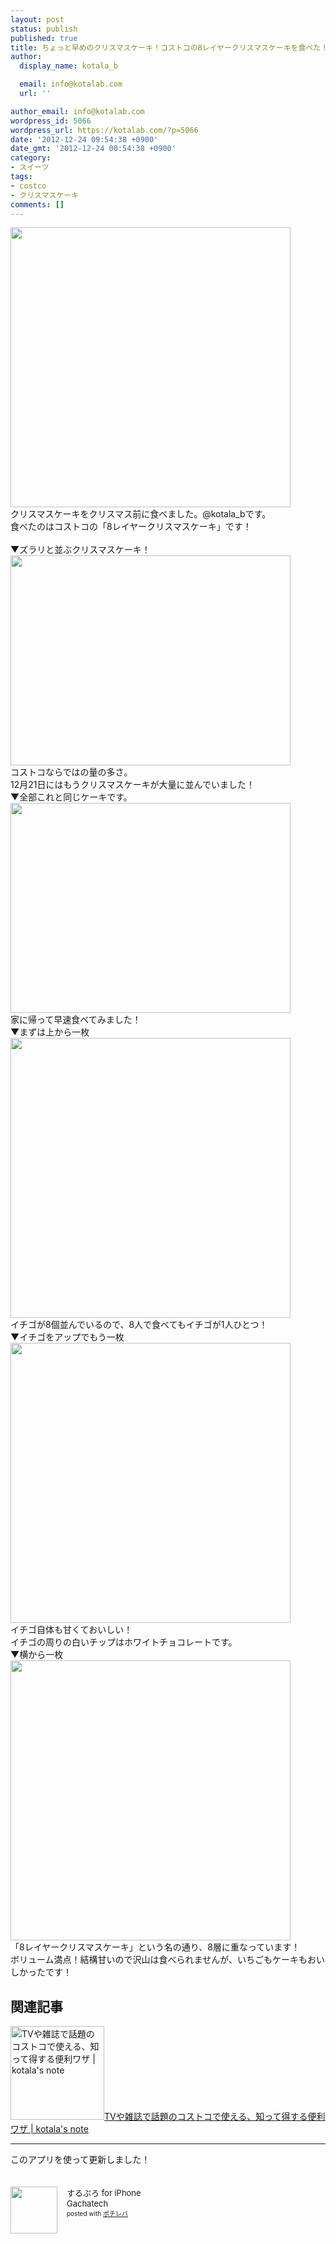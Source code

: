 ```yaml
---
layout: post
status: publish
published: true
title: ちょっと早めのクリスマスケーキ！コストコの8レイヤークリスマスケーキを食べた！
author:
  display_name: kotala_b

  email: info@kotalab.com
  url: ''

author_email: info@kotalab.com
wordpress_id: 5066
wordpress_url: https://kotalab.com/?p=5066
date: '2012-12-24 09:54:38 +0900'
date_gmt: '2012-12-24 00:54:38 +0900'
category:
- スイーツ
tags:
- costco
- クリスマスケーキ
comments: []
---
```

<p><img alt="" src="https://kotalab.com/wp-content/uploads/slooProImg_20121224093920.jpg" width="448" height="448" /><br />
クリスマスケーキをクリスマス前に食べました。@kotala_bです。<br />
食べたのはコストコの「8レイヤークリスマスケーキ」です！<br />
<!--more--><br />
▼ズラリと並ぶクリスマスケーキ！<br />
<img alt="" src="https://kotalab.com/wp-content/uploads/slooProImg_20121224093923.jpg" width="448" height="336" /><br />
コストコならではの量の多さ。<br />
12月21日にはもうクリスマスケーキが大量に並んでいました！<br />
▼全部これと同じケーキです。<br />
<img alt="" src="https://kotalab.com/wp-content/uploads/slooProImg_20121224093921.jpg" width="448" height="336" /><br />
家に帰って早速食べてみました！<br />
▼まずは上から一枚<br />
<img alt="" src="https://kotalab.com/wp-content/uploads/slooProImg_201212240939201.jpg" width="448" height="448" /><br />
イチゴが8個並んでいるので、8人で食べてもイチゴが1人ひとつ！<br />
▼イチゴをアップでもう一枚<br />
<img alt="" src="https://kotalab.com/wp-content/uploads/slooProImg_20121224093919.jpg" width="448" height="448" /><br />
イチゴ自体も甘くておいしい！<br />
イチゴの周りの白いチップはホワイトチョコレートです。<br />
▼横から一枚<br />
<img alt="" src="https://kotalab.com/wp-content/uploads/slooProImg_20121224093917.jpg" width="448" height="448" /><br />
「8レイヤークリスマスケーキ」という名の通り、8層に重なっています！<br />
ボリューム満点！結構甘いので沢山は食べられませんが、いちごもケーキもおいしかったです！</p>
<h2 class="rele">関連記事</h2>
<p><a href="https://kotalab.com/costco-benriwaza" target="_blank"><img  class="alignleft" src="https://kotalab.com/wp-content/uploads/costco_130705_07-448x336.jpg" alt="TVや雑誌で話題のコストコで使える、知って得する便利ワザ | kotala's note" width="150" /></a><a href="https://kotalab.com/costco-benriwaza" target="_blank">TVや雑誌で話題のコストコで使える、知って得する便利ワザ | kotala's note</a><br style="clear:both;" /></p>
<hr>
<p>このアプリを使って更新しました！</p>
<div class="pochireba" style="text-align:left;font-size:small;padding:20px 0;/zoom: 1;overflow: hidden;"><span class="removed_link" title="click.linksynergy.com/fs-bin/click?id=d2yYUp776R4&amp;subid=&amp;offerid=94348.1&amp;type=3&amp;tmpid=3910&amp;RD_PARM1=http%253A%252F%252Fitunes.apple.com%252Fjp%252Fapp%252Fsurupuro-for-iphone%252Fid436676299%253Fmt%253D8%2526uo%253D4"><img src="http://a1.mzstatic.com/us/r1000/065/Purple/v4/4c/c6/a8/4cc6a855-cc5c-34ed-0436-36e219eafb81/mzl.xejvrijs.jpg" width="75" height="75" style="float:left;margin:0 15px 0 0;" class="pochi_img" ></span>
<div class="pochi_info" style="text-align:left;/zoom: 1;overflow: hidden;">
<div class="pochi_name"><span class="removed_link" title="click.linksynergy.com/fs-bin/click?id=d2yYUp776R4&amp;subid=&amp;offerid=94348.1&amp;type=3&amp;tmpid=3910&amp;RD_PARM1=http%253A%252F%252Fitunes.apple.com%252Fjp%252Fapp%252Fsurupuro-for-iphone%252Fid436676299%253Fmt%253D8%2526uo%253D4">するぷろ for iPhone</span></div>
<div class="pochi_seller"><span class="removed_link" title="click.linksynergy.com/fs-bin/click?id=d2yYUp776R4&amp;subid=&amp;offerid=94348.1&amp;type=3&amp;tmpid=3910&amp;RD_PARM1=http%253A%252F%252Fitunes.apple.com%252Fjp%252Fartist%252Fgachatech%252Fid358731102%253Fuo%253D4">Gachatech</span></div>
<div class="pochi_post" style="font-size:x-small;">posted with <a href="https://pochireba.com" target="_blank">ポチレバ</a></div>
</div>
<div class="pochireba-footer" style="clear: left"></div>
</div>
